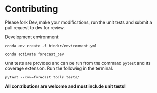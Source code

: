 # Contributing

Please fork Dev, make your modifications, run the unit tests and submit a pull request to dev for review.

Development environment:

```
conda env create -f binder/environment.yml
```

```
conda activate forecast_dev
```

Unit tests are provided and can be run from the command `pytest` and its coverage extension.  Run the following in the terminal.

```
pytest --cov=forecast_tools tests/
```

**All contributions are welcome and must include unit tests!**